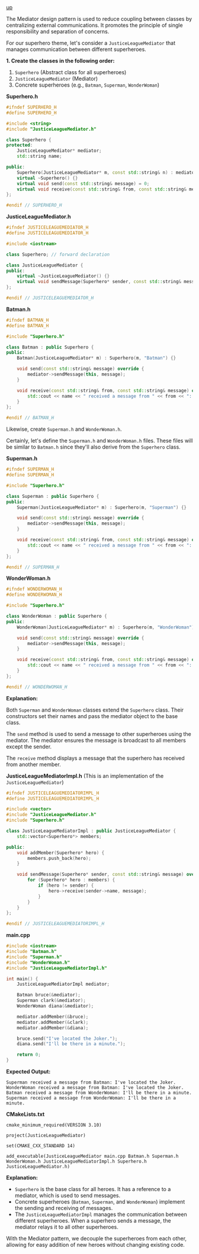 [up](../README.md)

The Mediator design pattern is used to reduce coupling between classes by centralizing external communications. It promotes the principle of single responsibility and separation of concerns.

For our superhero theme, let's consider a `JusticeLeagueMediator` that manages communication between different superheroes.

**1. Create the classes in the following order:**

1. `Superhero` (Abstract class for all superheroes)
2. `JusticeLeagueMediator` (Mediator)
3. Concrete superheroes (e.g., `Batman`, `Superman`, `WonderWoman`)

**Superhero.h**

```cpp
#ifndef SUPERHERO_H
#define SUPERHERO_H

#include <string>
#include "JusticeLeagueMediator.h"

class Superhero {
protected:
    JusticeLeagueMediator* mediator;
    std::string name;

public:
    Superhero(JusticeLeagueMediator* m, const std::string& n) : mediator(m), name(n) {}
    virtual ~Superhero() {}
    virtual void send(const std::string& message) = 0;
    virtual void receive(const std::string& from, const std::string& message) = 0;
};

#endif // SUPERHERO_H
```

**JusticeLeagueMediator.h**

```cpp
#ifndef JUSTICELEAGUEMEDIATOR_H
#define JUSTICELEAGUEMEDIATOR_H

#include <iostream>

class Superhero; // forward declaration

class JusticeLeagueMediator {
public:
    virtual ~JusticeLeagueMediator() {}
    virtual void sendMessage(Superhero* sender, const std::string& message) = 0;
};

#endif // JUSTICELEAGUEMEDIATOR_H
```

**Batman.h**

```cpp
#ifndef BATMAN_H
#define BATMAN_H

#include "Superhero.h"

class Batman : public Superhero {
public:
    Batman(JusticeLeagueMediator* m) : Superhero(m, "Batman") {}

    void send(const std::string& message) override {
        mediator->sendMessage(this, message);
    }

    void receive(const std::string& from, const std::string& message) override {
        std::cout << name << " received a message from " << from << ": " << message << std::endl;
    }
};

#endif // BATMAN_H
```

Likewise, create `Superman.h` and `WonderWoman.h`.


Certainly, let's define the `Superman.h` and `WonderWoman.h` files. These files will be similar to `Batman.h` since they'll also derive from the `Superhero` class.

**Superman.h**

```cpp
#ifndef SUPERMAN_H
#define SUPERMAN_H

#include "Superhero.h"

class Superman : public Superhero {
public:
    Superman(JusticeLeagueMediator* m) : Superhero(m, "Superman") {}

    void send(const std::string& message) override {
        mediator->sendMessage(this, message);
    }

    void receive(const std::string& from, const std::string& message) override {
        std::cout << name << " received a message from " << from << ": " << message << std::endl;
    }
};

#endif // SUPERMAN_H
```

**WonderWoman.h**

```cpp
#ifndef WONDERWOMAN_H
#define WONDERWOMAN_H

#include "Superhero.h"

class WonderWoman : public Superhero {
public:
    WonderWoman(JusticeLeagueMediator* m) : Superhero(m, "WonderWoman") {}

    void send(const std::string& message) override {
        mediator->sendMessage(this, message);
    }

    void receive(const std::string& from, const std::string& message) override {
        std::cout << name << " received a message from " << from << ": " << message << std::endl;
    }
};

#endif // WONDERWOMAN_H
```

**Explanation:**

Both `Superman` and `WonderWoman` classes extend the `Superhero` class. Their constructors set their names and pass the mediator object to the base class.

The `send` method is used to send a message to other superheroes using the mediator. The mediator ensures the message is broadcast to all members except the sender.

The `receive` method displays a message that the superhero has received from another member.


**JusticeLeagueMediatorImpl.h** (This is an implementation of the `JusticeLeagueMediator`)

```cpp
#ifndef JUSTICELEAGUEMEDIATORIMPL_H
#define JUSTICELEAGUEMEDIATORIMPL_H

#include <vector>
#include "JusticeLeagueMediator.h"
#include "Superhero.h"

class JusticeLeagueMediatorImpl : public JusticeLeagueMediator {
    std::vector<Superhero*> members;

public:
    void addMember(Superhero* hero) {
        members.push_back(hero);
    }

    void sendMessage(Superhero* sender, const std::string& message) override {
        for (Superhero* hero : members) {
            if (hero != sender) {
                hero->receive(sender->name, message);
            }
        }
    }
};

#endif // JUSTICELEAGUEMEDIATORIMPL_H
```

**main.cpp**

```cpp
#include <iostream>
#include "Batman.h"
#include "Superman.h"
#include "WonderWoman.h"
#include "JusticeLeagueMediatorImpl.h"

int main() {
    JusticeLeagueMediatorImpl mediator;

    Batman bruce(&mediator);
    Superman clark(&mediator);
    WonderWoman diana(&mediator);

    mediator.addMember(&bruce);
    mediator.addMember(&clark);
    mediator.addMember(&diana);

    bruce.send("I've located the Joker.");
    diana.send("I'll be there in a minute.");

    return 0;
}
```

**Expected Output:**

```
Superman received a message from Batman: I've located the Joker.
WonderWoman received a message from Batman: I've located the Joker.
Batman received a message from WonderWoman: I'll be there in a minute.
Superman received a message from WonderWoman: I'll be there in a minute.
```

**CMakeLists.txt**

```
cmake_minimum_required(VERSION 3.10)

project(JusticeLeagueMediator)

set(CMAKE_CXX_STANDARD 14)

add_executable(JusticeLeagueMediator main.cpp Batman.h Superman.h WonderWoman.h JusticeLeagueMediatorImpl.h Superhero.h JusticeLeagueMediator.h)
```

**Explanation:**

- `Superhero` is the base class for all heroes. It has a reference to a mediator, which is used to send messages.
- Concrete superheroes (`Batman`, `Superman`, and `WonderWoman`) implement the sending and receiving of messages.
- The `JusticeLeagueMediatorImpl` manages the communication between different superheroes. When a superhero sends a message, the mediator relays it to all other superheroes.

With the Mediator pattern, we decouple the superheroes from each other, allowing for easy addition of new heroes without changing existing code.





